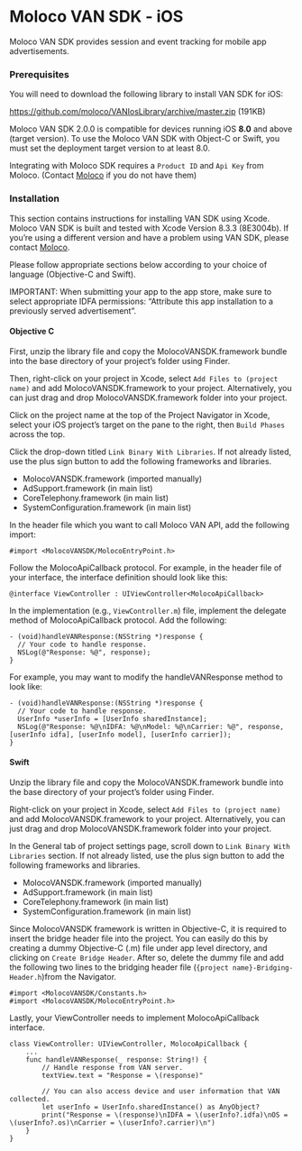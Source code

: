 
# Moloco VAN SDK - iOS
Moloco VAN SDK provides session and event tracking for mobile app advertisements.


### Prerequisites
You will need to download the following library to install VAN SDK for iOS:

https://github.com/moloco/VANIosLibrary/archive/master.zip (191KB)

Moloco VAN SDK 2.0.0 is compatible for devices running iOS **8.0** and above (target version). To use the Moloco VAN SDK with Object-C or Swift, you must set the deployment target version to at least 8.0.

Integrating with Moloco SDK requires a `Product ID` and `Api Key` from Moloco. (Contact [Moloco](www.molocoads.com) if you do not have them)

### Installation

This section contains instructions for installing VAN SDK using Xcode. Moloco VAN SDK is built and tested with Xcode Version 8.3.3 (8E3004b). If you’re using a different version and have a problem using VAN SDK, please contact [Moloco](www.molocoads.com).


Please follow appropriate sections below according to your choice of language (Objective-C and Swift).

IMPORTANT: When submitting your app to the app store, make sure to select appropriate IDFA permissions: “Attribute this app installation to a previously served advertisement”.


#### Objective C

First, unzip the library file and copy the MolocoVANSDK.framework bundle into the base directory of your project’s folder using Finder.

Then, right-click on your project in Xcode, select `Add Files to (project name)` and add MolocoVANSDK.framework to your project. Alternatively, you can just drag and drop MolocoVANSDK.framework folder into your project.

Click on the project name at the top of the Project Navigator in Xcode, select your iOS project’s target on the pane to the right, then `Build Phases` across the top.

Click the drop-down titled `Link Binary With Libraries`. If not already listed, use the plus sign button to add the following frameworks and libraries.

- MolocoVANSDK.framework (imported manually)
- AdSupport.framework (in main list)
- CoreTelephony.framework (in main list)
- SystemConfiguration.framework (in main list)


In the header file which you want to call Moloco VAN API, add the following import:

```objc
#import <MolocoVANSDK/MolocoEntryPoint.h>
```

Follow the MolocoApiCallback protocol.  For example, in the header file of your interface, the interface definition should look like this: 
```objc
@interface ViewController : UIViewController<MolocoApiCallback> 
```

In the implementation (e.g., `ViewController.m`) file, implement the delegate method of MolocoApiCallback protocol. Add the following:
```objc
- (void)handleVANResponse:(NSString *)response {
  // Your code to handle response.
  NSLog(@"Response: %@", response);
}

```

For example, you may want to modify the handleVANResponse method to look like:

```objc
- (void)handleVANResponse:(NSString *)response {
  // Your code to handle response.
  UserInfo *userInfo = [UserInfo sharedInstance];
  NSLog(@"Response: %@\nIDFA: %@\nModel: %@\nCarrier: %@", response, [userInfo idfa], [userInfo model], [userInfo carrier]);
}
```

#### Swift

Unzip the library file and copy the MolocoVANSDK.framework bundle into the base directory of your project’s folder using Finder.

Right-click on your project in Xcode, select `Add Files to (project name)` and add MolocoVANSDK.framework to your project.  Alternatively, you can just drag and drop MolocoVANSDK.framework folder into your project.

In the General tab of project settings page, scroll down to `Link Binary With Libraries` section. If not already listed, use the plus sign button to add the following frameworks and libraries.

- MolocoVANSDK.framework (imported manually)
- AdSupport.framework (in main list)
- CoreTelephony.framework (in main list)
- SystemConfiguration.framework (in main list)

Since MolocoVANSDK framework is written in Objective-C, it is required to insert the bridge header file into the project. You can easily do this by creating a dummy Objective-C (.m) file under app level directory, and clicking on `Create Bridge Header`. After so, delete the dummy file and add the following two lines to the bridging header file (`{project name}-Bridging-Header.h`)from the Navigator.

```objc
#import <MolocoVANSDK/Constants.h>
#import <MolocoVANSDK/MolocoEntryPoint.h>
```

Lastly, your ViewController needs to implement MolocoApiCallback interface.

```objc
class ViewController: UIViewController, MolocoApiCallback {
    ...
    func handleVANResponse(_ response: String!) {
        // Handle response from VAN server.
        textView.text = "Response = \(response)"
        
        // You can also access device and user information that VAN collected.
        let userInfo = UserInfo.sharedInstance() as AnyObject?
        print("Response = \(response)\nIDFA = \(userInfo?.idfa)\nOS = \(userInfo?.os)\nCarrier = \(userInfo?.carrier)\n")
    }
}
```